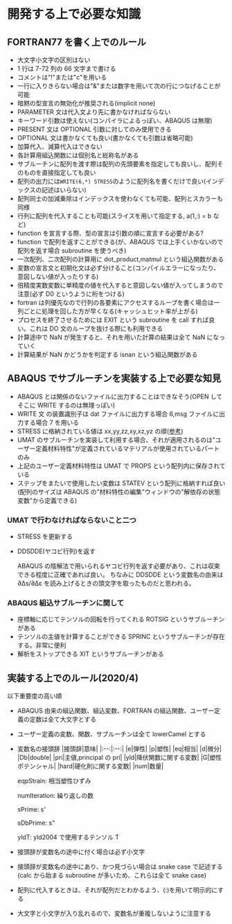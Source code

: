 # 開発する上で必要な知識

## FORTRAN77 を書く上でのルール

- 大文字小文字の区別はない
- 1 行は 7-72 列の 66 文字まで書ける
- コメントは"!"または"c"を用いる
- 一行に入りきらない場合は"\&"または数字を用いて次の行につなげることが可能
- 暗黙の型宣言の無効化が推奨される(implicit none)
- PARAMETER 文は代入文より先に書かなければならない
- キーワード引数は使えない(コンパイラによるっぽい、ABAQUS は無理)
- PRESENT 文は OPTIONAL 引数に対してのみ使用できる
- OPTIONAL 文は書かなくても良い(書かなくても引数は省略可能)
- 加算代入、減算代入はできない
- 各計算用組込関数には個別名と総称名がある
- サブルーチンに配列を渡す際は配列の先頭要素を指定しても良いし、配列そのものを直接指定しても良い
- 配列の出力には`WRITE(6,*) STRESS`のように配列名を書くだけで良い(インデックスの記述はいらない)
- 配列同士の加減乗除はインデックスを使わなくても可能、配列とスカラーも同様
- 行列に配列を代入することも可能(スライスを用いて指定する, a(1,:) = b など)
- function を宣言する際、型の宣言は引数の順に宣言する必要がある?
- function で配列を返すことができる(が、ABAQUS では上手くいかないので配列を返す場合 subroutine を使うべき)
- 一次配列、二次配列の計算用に dot_product,matmul という組込関数がある
- 変数の宣言文と初期化文は必ず分けること(コンパイルエラーになったり、意図しない値が入ったりする)
- 倍精度実数変数に単精度の値を代入すると意図しない値が入ってしまうので注意(必ず D0 というように桁をつける)
- fortran は列優先なので行列の各要素にアクセスするループを書く場合は一列ごとに処理を回した方が早くなる(キャッシュヒット率が上がる)
- プロセスを終了させるためには EXIT という subroutine を call すれば良い。これは DO 文のループを抜ける際にも利用できる
- 計算途中で NaN が発生すると、それを用いた計算の結果は全て NaN になっていく
- 計算結果が NaN かどうかを判定する isnan という組込関数がある

## ABAQUS でサブルーチンを実装する上で必要な知見

- ABAQUS とは関係のないファイルに出力することはできなそう(OPEN してそこに WRITE するのは無理っぽい)
- WRITE 文 の装置識別子は dat ファイルに出力する場合 6,msg ファイルに出力する場合 7 を用いる
- STRESS に格納されている値は xx,yy,zz,xy,xz,yz の順([参考](https://abaqus-docs.mit.edu/2017/English/SIMACAEMODRefMap/simamod-c-conventions.htm#simamod-c-conventions-t-ConventionUsedForStressAndStrainComponents-sma-topic16))
- UMAT のサブルーチンを実装して利用する場合、それが適用されるのは"ユーザー定義材料特性"が定義されているマテリアルが使用されているパートのみ
- 上記のユーザー定義材料特性は UMAT で PROPS という配列内に保存されている
- ステップをまたいで使用したい変数は STATEV という配列に格納すれば良い(配列のサイズは ABAQUS の"材料特性の編集"ウィンドウの"解依存の状態変数"から定義できる)

### UMAT で行わなければならないこと二つ

- STRESS を更新する
- DDSDDE(ヤコビ行列)を返す

  ABAQUS の陰解法で用いられるヤコビ行列を返す必要があり、これは収束できる程度に正確であれば良い。
  ちなみに DDSDDE という変数名の由来は ∂Δs/∂Δε を読み上げるときの頭文字を取ったものだと思われる。

### ABAQUS 組込サブルーチンに関して

- 座標軸に応じてテンソルの回転を行ってくれる ROTSIG というサブルーチンがある
- テンソルの主値を計算することができる SPRINC というサブルーチンが存在する。非常に便利
- 解析をストップできる XIT というサブルーチンがある

## 実装する上でのルール(2020/4)

以下重要度の高い順

- ABAQUS 由来の組込関数、組込変数、FORTRAN の組込関数、ユーザー定義の定数は全て大文字とする
- ユーザー定義の変数、関数、サブルーチンは全て lowerCamel とする
- 変数名の接頭辞
  |接頭辞|意味|
  |:--:|:--:|
  |e|弾性|
  |p|塑性|
  |eq|相当|
  |d|微分|
  |Db|double|
  |pri|主値,principal の pri|
  |yld|降伏関数に関する変数|
  |G|塑性ポテンシャル|
  |hard|硬化則に関する変数|
  |num|数量|

  eqpStrain: 相当塑性ひずみ

  numIteration: 繰り返しの数

  sPrime: s'

  sDbPrime: s"

  yldT: yld2004 で使用するテンソル T

- 接頭辞が変数名の途中に付く場合は必ず小文字
- 接頭辞が変数名の途中にあり、かつ見づらい場合は snake case で記述する(calc から始まる subroutine が多いため、これらは全て snake case)
- 配列に代入するときは、それが配列だとわかるよう、(:)を用いて明示的にする
- 大文字と小文字が入り乱れるので、変数名が重複しないように注意する
